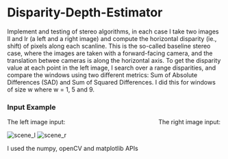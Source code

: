 # Disparity-Depth-Estimator

Implement and testing of stereo algorithms, in each case I take two images Il and Ir (a left and a right image) and compute the horizontal disparity (ie., shift) of pixels along each scanline. This is the so-called baseline stereo
case, where the images are taken with a forward-facing camera, and the translation betwee cameras is along the horizontal axis.
To get the disparity value at each point in the left image, I search over a range disparities, and compare the windows using two different metrics: Sum of Absolute Differences (SAD) and
Sum of Squared Differences. I did this for windows of size w where w = 1, 5 and 9. 

### Input Example
The left image input: &emsp;&emsp;&emsp;&emsp;&emsp;&emsp;&emsp;&emsp;&emsp;&emsp;&emsp;&emsp;&emsp;&emsp;&emsp;  The right image input:

![scene_l](https://user-images.githubusercontent.com/62859032/132206407-9120cb96-3352-4c2d-b6dd-1e99803a5168.jpg)
![scene_r](https://user-images.githubusercontent.com/62859032/132206456-98ec76ad-f549-4983-b27a-76f122d29843.jpg)

I used the numpy, openCV and matplotlib APIs 

